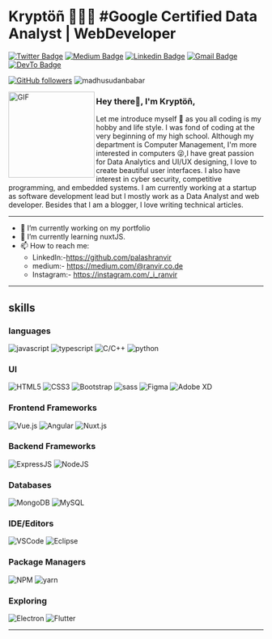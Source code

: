 <!-- 
![Kryptöñ](https://github.com/palashranvir/palashranvir/raw/master/custom%20%E2%80%93%201.png "Kryptöñ")
-->
# Kryptöñ 👨🏻‍💻 #Google Certified Data Analyst | WebDeveloper

<!--
**palashranvir/palashranvir** is a ✨ _special_ ✨ repository because its `README.md` (this file) appears on your GitHub profile.
-->
[![Twitter Badge](https://img.shields.io/badge/-ranvircodz-1ca0f1?style=flat-square&labelColor=1ca0f1&logo=twitter&logoColor=white&link=https://twitter.com/@ranvircodz)](https://twitter.com/@ranvircodz) 
[![Medium Badge](https://img.shields.io/badge/-https:/ranvir.co.de-000000?style=flat-square&labelColor=000000&logo=Medium&link=https://medium.com/@https:/ranvir.co.de/)](https://medium.com/@ranvir.co.de)
[![Linkedin Badge](https://img.shields.io/badge/-madhusudanbabar-blue?style=flat-square&logo=Linkedin&logoColor=white&link=https://www.linkedin.com/in/madhusudan-babar/)](https://www.linkedin.com/in/madhusudan-babar/) 
[![Gmail Badge](https://img.shields.io/badge/-madhusudanbabar@gmail.com-c14438?style=flat-square&logo=Gmail&logoColor=white&link=mailto:madhusudanbabar@gmail.com)](mailto:madhusudanbabar@gmail.com)
[![DevTo Badge](https://img.shields.io/badge/DEV-madhusudanbabar-000000?style=flat-square&link=https://dev.to/madhusudanbabar)](https://dev.to/madhusudanbabar)

[![GitHub followers](https://img.shields.io/github/followers/madhusudanbabar?label=Follow&style=flat-square)](https://github.com/madhusudanbabar/?tab=follow)
![madhusudanbabar](https://komarev.com/ghpvc/?username=madhusudanbabar)


<img align="left" width="170" height="170" alt="GIF" src="https://media.giphy.com/media/llarwdtFqG63IlqUR1/source.gif" />

### Hey there👋, I'm Kryptöñ,

Let me introduce myself :slightly_smiling_face: as you all coding is my hobby and life style. I was fond of coding at the very beginning of my high school. Although my department is Computer Management, I'm more interested in computers 😜,I have great passion for Data Analytics and UI/UX designing, I love to create beautiful user interfaces. I also have interest in cyber security, competitive programming, and embedded systems. I am currently working at a startup as software development lead but I mostly work as a Data Analyst and web developer. Besides that I am a blogger, I love writing technical articles.

---------------------------------------------------------------------------------------------------------------------------------------------------------------------------------


- 🔭 I’m currently working on my portfolio
- 🌱 I’m currently learning nuxtJS.
- 📫 How to reach me: 
  - LinkedIn:-https://github.com/palashranvir
  - medium:- https://medium.com/@ranvir.co.de
  - Instagram:- https://instagram.com/_i_ranvir
    

---------------------------------------------------------------------------------------------------------------------------------------------------------------------------------
## skills
### languages
![javascript](https://img.shields.io/badge/-Javascript-yellow?style=for-the-badge&logo=Javascript&logoColor=ffffff)
![typescript](https://img.shields.io/badge/-TypeScript-007ACC?style=for-the-badge&logo=TypeScript&logoColor=ffffff)
![C/C++](https://img.shields.io/badge/-C%2FC%2B%2B-blue?style=for-the-badge&logo=c&logoColor=ffffff)
![python](https://img.shields.io/badge/-python-yellow?style=for-the-badge&logo=python&logoColor=ffffff)

### UI 
![HTML5](https://img.shields.io/badge/-HTML5-E34F26?style=for-the-badge&logo=HTML5&logoColor=ffffff)
![CSS3](https://img.shields.io/badge/-CSS3-1572B6?style=for-the-badge&logo=CSS3)
![Bootstrap](https://img.shields.io/badge/-bootstrap-7010EF?style=for-the-badge&logo=bootstrap&logoColor=ffffff)
![sass](https://img.shields.io/badge/-sass-C96195?style=for-the-badge&logo=sass&logoColor=ffffff)
![Figma](https://img.shields.io/badge/figma-%23F24E1E.svg?&style=for-the-badge&logo=figma&logoColor=white)
![Adobe XD](https://img.shields.io/badge/-adobexd-450135?style=for-the-badge&logo=adobexd&logoColor=450135)

### Frontend Frameworks
<!-- 
![NuxtJS](https://img.shields.io/badge/-nuxtJS-00BF8A?style=for-the-badge&logo=nuxt.JS&logoColor=ffffff)
-->
![Vue.js](https://img.shields.io/badge/vuejs-%2335495e.svg?&style=for-the-badge&logo=vue.js&logoColor=%234FC08D)
![Angular](https://img.shields.io/badge/angular-%23DD0031.svg?&style=for-the-badge&logo=angular&logoColor=white)
![Nuxt.js](https://img.shields.io/badge/nuxtjs-%2335495e?&style=for-the-badge&logo=vue.js&logoColor=%234FC08D)
<!--
![Vue.JS](https://img.shields.io/badge/-Vue.JS-00BF8A?style=for-the-badge&logo=Vue.JS&logoColor=ffffff)
-->

### Backend Frameworks
![ExpressJS](https://img.shields.io/badge/-Express%20JS-007ACC?style=for-the-badge&logo=Express&logoColor=ffffff)
<img alt="NodeJS" src="https://img.shields.io/badge/node.js-%2343853D.svg?&style=for-the-badge&logo=node.js&logoColor=white"/>
<!-- 
![nodejs](https://img.shields.io/badge/-Node.JS-026e00?style=for-the-badge&logo=Node.JS&logoColor=ffffff) 
-->

### Databases
![MongoDB](https://img.shields.io/badge/-mongoDB-409937?style=for-the-badge&logo=MongoDB&logoColor=ffffff)
![MySQL](https://img.shields.io/badge/-mySQL-orange?style=for-the-badge&logo=mysql&logoColor=ffffff)

### IDE/Editors
![VSCode](https://img.shields.io/badge/-vscode-0873B3?style=for-the-badge&logo=visual-studio-code&logoColor=ffffff)
![Eclipse](https://img.shields.io/badge/-Eclipse-2C2255?style=for-the-badge&logo=Eclipse&logoColor=ffffff)

### Package Managers
![NPM](https://img.shields.io/badge/-npm-red?style=for-the-badge&logo=npm&logoColor=ffffff)
![yarn](https://img.shields.io/badge/-yarn-darkblue?style=for-the-badge&logo=yarn&logoColor=ffffff)

### Exploring
![Electron](https://img.shields.io/badge/-Electron%20JS-1a202c?style=for-the-badge&logo=Electron&logoColor=ffffff)
![Flutter](https://img.shields.io/badge/-Flutter-007ACC?style=for-the-badge&logo=Flutter)

---------------------------------------------------------------------------------------------------------------------------------------------------------------------------------
